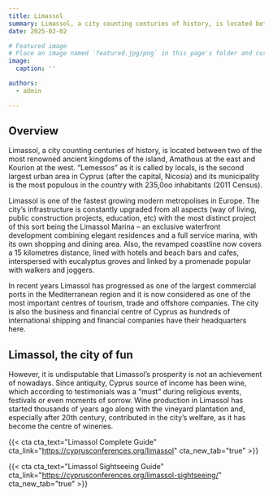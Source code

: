```yaml
---
title: Limassol
summary: Limassol, a city counting centuries of history, is located between two of the most renowned ancient kingdoms of the island, Amathous at the east and Kourion at the west.
date: 2025-02-02

# Featured image
# Place an image named `featured.jpg/png` in this page's folder and customize its options here.
image:
  caption: ''

authors:
  - admin

---
```


## Overview

Limassol, a city counting centuries of history, is located between two of the most renowned ancient kingdoms of the island, Amathous at the east and Kourion at the west. “Lemessos” as it is called by locals, is the second largest urban area in Cyprus (after the capital, Nicosia) and its municipality is the most populous in the country with 235,0oo inhabitants (2011 Census).

Limassol is one of the fastest growing modern metropolises in Europe. The city’s infrastructure is constantly upgraded from all aspects (way of living, public construction projects, education, etc) with the most distinct project of this sort being the Limassol Marina – an exclusive waterfront development combining elegant residences and a full service marina, with its own shopping and dining area. Also, the revamped coastline now covers a 15 kilometres distance, lined with hotels and beach bars and cafes, interspersed with eucalyptus groves and linked by a promenade popular with walkers and joggers.

In recent years Limassol has progressed as one of the largest commercial ports in the Mediterranean region and it is now considered as one of the most important centres of tourism, trade and offshore companies. The city is also the business and financial centre of Cyprus as hundreds of international shipping and financial companies have their headquarters here.

##  Limassol, the city of fun

However, it is undisputable that Limassol’s prosperity is not an achievement of nowadays. Since antiquity, Cyprus source of income has been wine, which according to testimonials was a “must” during religious events, festivals or even moments of sorrow. Wine production in Limassol has started thousands of years ago along with the vineyard plantation and, especially after 20th century, contributed in the city’s welfare, as it has become the centre of wineries.

{{< cta cta_text="Limassol Complete Guide" cta_link="https://cyprusconferences.org/limassol" cta_new_tab="true" >}}

{{< cta cta_text="Limassol Sightseeing Guide" cta_link="https://cyprusconferences.org/limassol-sightseeing/" cta_new_tab="true" >}}
